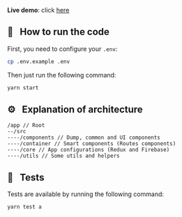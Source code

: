 **Live demo**: click [here](https://movie-chat-app-lucasbesen.herokuapp.com/)

## :hammer: &nbsp; How to run the code

First, you need to configure your `.env`:

```sh
cp .env.example .env
```

Then just run the following command:

```sh
yarn start
```

## :gear: &nbsp; Explanation of architecture
```
/app // Root
--/src
----/components // Dump, common and UI components
----/container // Smart components (Routes components)
----/core // App configurations (Redux and Firebase)
----/utils // Some utils and helpers
```

## :wrench: &nbsp; Tests
Tests are available by running the following command:
```sh
yarn test a
```
